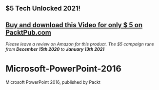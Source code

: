 ## $5 Tech Unlocked 2021!
[Buy and download this Video for only $ 5 on PacktPub.com](https://www.packtpub.com/product/microsoft-powerpoint-2016-video/9781839213618)
-----
*Please leave a review on Amazon for this product. The $5 campaign     runs from __December 15th 2020__ to __January 13th 2021__*

# Microsoft-PowerPoint-2016
Microsoft PowerPoint 2016, published by Packt
